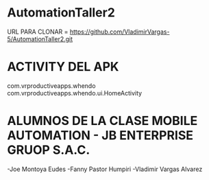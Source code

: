 # AutomationTaller2

URL PARA CLONAR = https://github.com/VladimirVargas-5/AutomationTaller2.git

# ACTIVITY DEL APK
com.vrproductiveapps.whendo
com.vrproductiveapps.whendo.ui.HomeActivity

# ALUMNOS DE LA CLASE MOBILE AUTOMATION - JB ENTERPRISE GRUOP S.A.C.
-Joe Montoya Eudes
-Fanny Pastor Humpiri
-Vladimir Vargas Alvarez
